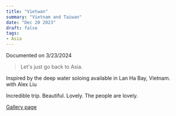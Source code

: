 ```yaml
---
title: "Vietwan"
summary: "Vietnam and Taiwan"
date: "Dec 20 2023"
draft: false
tags:
- Asia
---
```

Documented on 3/23/2024

> Let's just go back to Asia.

Inspired by the deep water soloing available in Lan Ha Bay, Vietnam.  
with Alex Liu

Incredible trip. Beautiful. Lovely. The people are lovely.

[Gallery page](https://grbff.com/galleries/vietwan)

